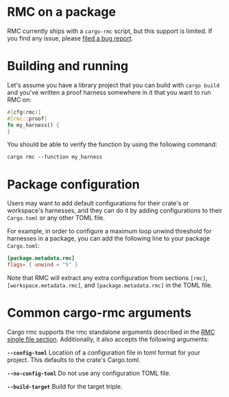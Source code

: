 # RMC on a package

RMC currently ships with a `cargo-rmc` script, but this support is limited. If you find any issue, please [filed a bug report](https://github.com/model-checking/rmc/issues/new?assignees=&labels=bug&template=bug_report.md).

# Building and running

Let's assume you have a library project that you can build with `cargo build` and you've written a proof harness somewhere in it that you want to run RMC on:

```rust
#[cfg(rmc)]
#[rmc::proof]
fn my_harness() {
}
```

You should be able to verify the function by using the following command:
```shell
cargo rmc --function my_harness
```

# Package configuration

Users may want to add default configurations for their crate's or workspace's harnesses, and they can do it by adding configurations to their `Cargo.toml` or any other TOML file.

For example, in order to configure a maximum loop unwind threshold for harnesses in a package, you can add the following line to your package `Cargo.toml`:
```toml
[package.metadata.rmc]
flags= { unwind = "5" }
```

Note that RMC will extract any extra configuration from sections `[rmc]`, `[workspace.metadata.rmc]`, and `[package.metadata.rmc]` in the TOML file.

# Common cargo-rmc arguments

Cargo rmc supports the rmc standalone arguments described in the [RMC single file section](./rmc-single-file.md). Additionally, it also accepts the following arguments:

**`--config-toml`** Location of a configuration file in toml format for your project. This defaults to the crate's Cargo.toml.

**`--no-config-toml`** Do not use any configuration TOML file.

**`--build-target`** Build for the target triple.